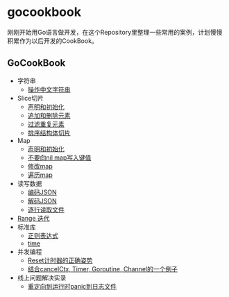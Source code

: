 # gocookbook


刚刚开始用Go语言做开发，在这个Repository里整理一些常用的案例，计划慢慢积累作为以后开发的CookBook。

## GoCookBook
- 字符串
  - [操作中文字符串](https://github.com/kevinyan815/gocookbook/issues/11)
- Slice切片
  - [声明和初始化](https://github.com/kevinyan815/gocookbook/issues/3)
  - [追加和删除元素](https://github.com/kevinyan815/gocookbook/issues/4)
  - [过滤重复元素](https://github.com/kevinyan815/gocookbook/issues/5)
  - [排序结构体切片](https://github.com/kevinyan815/gocookbook/issues/12)
- Map
  - [声明和初始化](https://github.com/kevinyan815/gocookbook/issues/6)
  - [不要向nil map写入键值](https://github.com/kevinyan815/gocookbook/issues/7)
  - [修改map](https://github.com/kevinyan815/gocookbook/issues/8)
  - [遍历map](https://github.com/kevinyan815/gocookbook/issues/15)
- 读写数据
  - [编码JSON](https://github.com/kevinyan815/gocookbook/issues/2)
  - [解码JSON](https://github.com/kevinyan815/gocookbook/issues/1)
  - [逐行读取文件](https://github.com/kevinyan815/gocookbook/issues/13)
- [Range 迭代](https://github.com/kevinyan815/gocookbook/issues/15)
- 标准库
  - [正则表达式](https://github.com/kevinyan815/gocookbook/issues/9)
  - [time](https://github.com/kevinyan815/gocookbook/issues/14)
- 并发编程
  - [Reset计时器的正确姿势](https://github.com/kevinyan815/gocookbook/issues/17)
  - [结合cancelCtx, Timer, Goroutine, Channel的一个例子](https://github.com/kevinyan815/gocookbook/issues/18)
- 线上问题解决实录
  - [重定向到运行时panic到日志文件](https://github.com/kevinyan815/gocookbook/issues/19)
